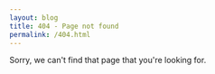 ```yaml
---
layout: blog
title: 404 - Page not found
permalink: /404.html
---
```


Sorry, we can't find that page that you're looking for.